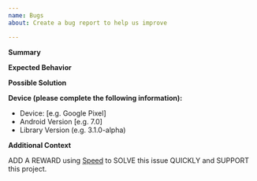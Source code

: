 ```yaml
---
name: Bugs
about: Create a bug report to help us improve

---
```


<!---
BEFORE YOU SUBMIT please read the following:

Please search open/closed issues before submitting since someone might have asked the same thing before!

If you have a support request or question please submit them on StackOverflow:
  https://stackoverflow.com/questions/tagged/mpandroidchart
using the tags `android` & `mpandroidchart`

Please also look at the CONTRIBUTING file before opening an issue:
  https://github.com/PhilJay/MPAndroidChart/blob/master/CONTRIBUTING.md

Issues on GitHub are only related to problems with MPAndroidChart itself and we cannot answer
support questions here. We will close your issue without a response.
-->

**Summary**
<!-- A clear and concise description of what the bug is. -->

**Expected Behavior**
<!-- A clear and concise description of what you expected to happen. -->

**Possible Solution**
<!-- Not required, but suggest a fix/ reason for the bug, -->
<!-- or ideas how to implement the addition or change -->

**Device (please complete the following information):**
 - Device: [e.g. Google Pixel]
 - Android Version [e.g. 7.0]
 - Library Version (e.g. 3.1.0-alpha)

**Additional Context**
<!-- Add any other context about the problem here.
If you have source code demonstrating this bug, create a Gist:
  https://help.github.com/articles/creating-gists/
and link to it here. -->

ADD A REWARD using [Speed](speedoss.com) to SOLVE this issue QUICKLY and SUPPORT this project.
